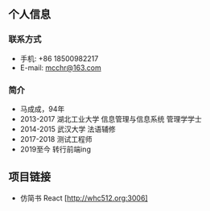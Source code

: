 ## 个人信息

### 联系方式
- 手机: +86 18500982217
- E-mail: mcchr@163.com

### 简介
- 马成成，94年
- 2013-2017 湖北工业大学 信息管理与信息系统  管理学学士
- 2014-2015 武汉大学  法语辅修
- 2017-2018 测试工程师
- 2019至今 转行前端ing

## 项目链接
- 仿简书 React [http://whc512.org:3006]
